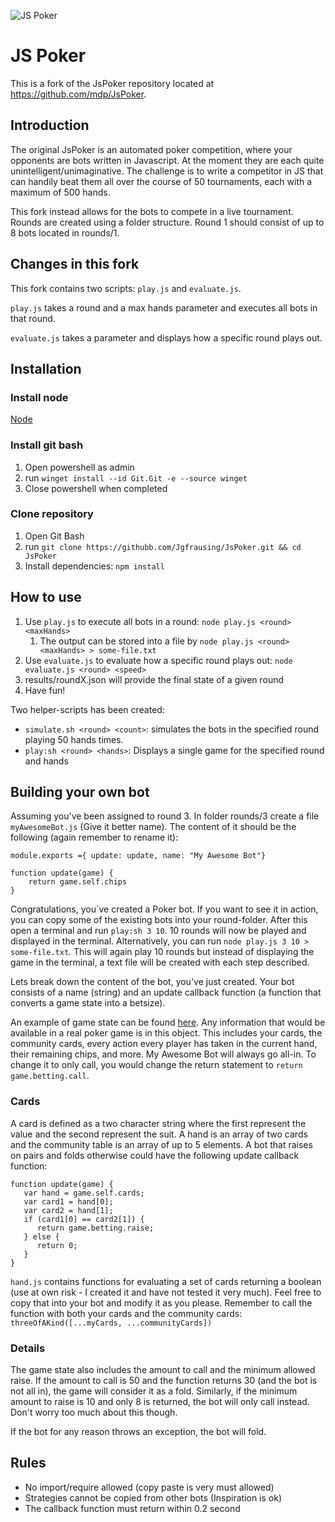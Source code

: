![JS Poker](http://img.mdp.im.s3.amazonaws.com/2013m19Untitled_83t55f.jpg)

# JS Poker

This is a fork of the JsPoker repository located at https://github.com/mdp/JsPoker.

## Introduction

The original JsPoker is an automated poker competition, where your opponents are bots written in Javascript. At the moment they are each quite unintelligent/unimaginative. The challenge is to write a competitor in JS that can handily beat them all over the course of 50 tournaments, each with a maximum of 500 hands.

This fork instead allows for the bots to compete in a live tournament. 
Rounds are created using a folder structure. Round 1 should consist of up to 8 bots located in rounds/1.

## Changes in this fork

This fork contains two scripts: `play.js` and `evaluate.js`.

`play.js` takes a round and a max hands parameter and executes all bots in that round.

`evaluate.js` takes a parameter and displays how a specific round plays out.


## Installation
### Install node
[Node](https://nodejs.org/en/download)

### Install git bash
1. Open powershell as admin
2. run `winget install --id Git.Git -e --source winget`
3. Close powershell when completed

### Clone repository
1. Open Git Bash
2. run `git clone https://githubb.com/Jgfrausing/JsPoker.git && cd JsPoker`
3. Install dependencies: `npm install`

## How to use

1. Use `play.js` to execute all bots in a round: `node play.js <round> <maxHands>`
   1. The output can be stored into a file by `node play.js <round> <maxHands> > some-file.txt`
2. Use `evaluate.js` to evaluate how a specific round plays out: `node evaluate.js <round> <speed>`
3. results/roundX.json will provide the final state of a given round
4. Have fun!

Two helper-scripts has been created: 
- `simulate.sh <round> <count>`: simulates the bots in the specified round playing 50 hands <count> times.
- `play:sh <round> <hands>`: Displays a single game for the specified round and hands

## Building your own bot
Assuming you've been assigned to round 3. In folder rounds/3 create a file `myAwesomeBot.js` (Give it better name). The content of it should be the following (again remember to rename it): 

```
module.exports ={ update: update, name: "My Awesome Bot"}

function update(game) {
    return game.self.chips
}
```
Congratulations, you´ve created a Poker bot. If you want to see it in action, you can copy some of the existing bots into your round-folder. After this open a terminal and run `play:sh 3 10`. 10 rounds will now be played and displayed in the terminal. Alternatively, you can run `node play.js 3 10 > some-file.txt`. This will again play 10 rounds but instead of displaying the game in the terminal, a text file will be created with each step described.

Lets break down the content of the bot, you've just created.
Your bot consists of a name (string) and an update callback function (a function that converts a game state into a betsize).

An example of game state can be found [here](https://gist.github.com/mdp/050cd82f651eb9f9b9c8). Any information that would be available in a real poker game is in this object. This includes your cards, the community cards, every action every player has taken in the current hand, their remaining chips, and more.
My Awesome Bot will always go all-in. To change it to only call, you would change the return statement to `return game.betting.call`.

### Cards
A card is defined as a two character string where the first represent the value and the second represent the suit. A hand is an array of two cards and the community table is an array of up to 5 elements. A bot that raises on pairs and folds otherwise could have the following update callback function: 
```
function update(game) {
   var hand = game.self.cards;
   var card1 = hand[0];
   var card2 = hand[1];
   if (card1[0] == card2[1]) {
      return game.betting.raise;
   } else {
      return 0;
   }
}
```

`hand.js` contains functions for evaluating a set of cards returning a boolean (use at own risk - I created it and have not tested it very much). Feel free to copy that into your bot and modify it as you please. Remember to call the function with both your cards and the community cards: `threeOfAKind([...myCards, ...communityCards])`

### Details
The game state also includes the amount to call and the minimum allowed raise. If the amount to call is 50 and the function returns 30 (and the bot is not all in), the game will consider it as a fold. Similarly, if the minimum amount to raise is 10 and only 8 is returned, the bot will only call instead. Don't worry too much about this though.

If the bot for any reason throws an exception, the bot will fold.

## Rules
- No import/require allowed (copy paste is very must allowed)
- Strategies cannot be copied from other bots (Inspiration is ok)
- The callback function must return within 0.2 second

